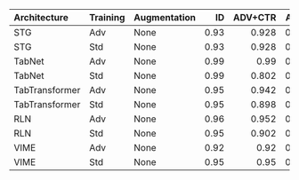 | Architecture   | Training    | Augmentation   |       ID |   ADV+CTR |       ADV |        AUC |     Accuracy |    Precision |        Recall |          MCC |
|:---------------|:------------|:---------------|---------:|----------:|----------:|-----------:|-------------:|-------------:|--------------:|-------------:|
| STG            | Adv | None           | 0.93     | 0.928     | 0.93      | nan        | nan          | nan          | nan           | nan          |
| STG            | Std    | None           | 0.93     | 0.928     | 0.93      |   0.990667 |   0.948825   |   0.968968   |   0.929315    |   0.898475   |
| TabNet         | Adv | None           | 0.99     | 0.99      | 0.99      | nan        | nan          | nan          | nan           | nan          |
| TabNet         | Std    | None           | 0.99     | 0.802     | 0.99      |   0.994411 |   0.967779   |   0.963208   |   0.973958    |   0.935581   |
| TabTransformer | Adv | None           | 0.95     | 0.942     | 0.95      | nan        | nan          | nan          | nan           | nan          |
| TabTransformer | Std    | None           | 0.95     | 0.898     | 0.95      |   0.994087 |   0.974602   |   0.983346   |   0.966518    |   0.949347   |
| RLN            | Adv | None           | 0.96     | 0.952     | 0.96      | nan        | nan          | nan          | nan           | nan          |
| RLN            | Std    | None           | 0.95     | 0.902     | 0.95      |   0.992613 |   0.970811   |   0.978113   |   0.964286    |   0.941715   |
| VIME           | Adv | None           | 0.92     | 0.92      | 0.92      | nan        | nan          | nan          | nan           | nan          |
| VIME           | Std    | None           | 0.95     | 0.95      | 0.95      |   0.989255 |   0.95489    |   0.960873   |   0.950149    |   0.909826   |
